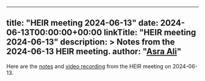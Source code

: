 <!-- mdformat off(yaml frontmatter) -->
---
title: "HEIR meeting 2024-06-13"
date: 2024-06-13T00:00:00+00:00
linkTitle: "HEIR meeting 2024-06-13"
description: >
    Notes from the 2024-06-13 HEIR meeting.
author: "[Asra Ali](https://github.com/asraa)"
---
<!-- mdformat on -->

Here are the
[notes](https://docs.google.com/document/d/1rkPxOdbJY5J6qhsciZ0rfdj5_9PG_Ng-6USBUvLrEeU/edit?usp=sharing)
and
[video recording](https://drive.google.com/file/d/19oQOYlvfeHoSwWqOC4hXZTBuaPIf1zQl/view?usp=sharing)
from the HEIR meeting on 2024-06-13.
